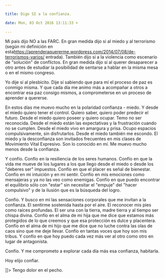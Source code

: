 ```yaml
---

title: Digo SI a la confianza. 

date: Mon, 03 Oct 2016 13:11:33 +
 
---
```

​<span>Mi país dijo NO a las FARC. En gran medida dijo si al miedo y al terrorismo (según mi definición en esta</span>https://aprenderaquererme.wordpress.com/2014/07/08/de-terrorismos-varios/ entrada<span>). También dijo si a la violencia como escenario de "solución" de conflictos. En gran medida dijo sí al querer desaparecer a otro antes de estudiar la posibilidad de sentarse a hablar en la misma mesa o en el mismo congreso.</span>
<p>Yo dije sí al plesbicito. Dije sí sabiendo que para mí el proceso de paz es conmigo misma. Y que cada día me animo más a acompañar a otros a encontrar esa paz consigo mismos, a comprometerse en un proceso de aprender a quererse.
<p>En estos días me muevo mucho en la polaridad confianza - miedo. Y desde el miedo quiero tener el control. Quiero saber, quiero poder predecir el futuro. Desde el miedo quiero poseer y quiero ocupar. Temo no ser reconocida. Desde el miedo están las expectativas y la frustración cuando no se cumplen. Desde el miedo vivo en amargura y prisa. Ocupo espacios compulsivamente, sin disfrutarlos. Desde el miedo también me escondo. El miedo y la desconfianza son invitados frecuentes en mis clases de Movimiento Vital Expresivo. Son lo conocido en mí. Me muevo mucho menos desde la confianza.
<p>Y confío. Confío en la resiliencia de los seres humanos. Confío en que la vida me mueve de los lugares a los que llego desde el miedo o desde los "deberes ser" impuestos. Confío en que el placer es señal de bienestar. Confío en mi intuición y en mi sentir. Confío en mis emociones como mensajeras y ya no las veo como enemigas. Confío en que puedo encontrar el equilibrio sólo con "estar" sin necesitar el "empuje" del "hacer compulsivo" y de la ilusión que es la búsqueda del logro.
<p>Confío. Y busco en mí las sensaciones corporales que me invitan a la confianza. El sentirme sostenida hasta por el aire. El reconocer mis pies como raíces profundas. El ser una con la tierra, madre tierra y al tiempo ser chispa divina. Confío en el alma de mi hija que me dice que estamos más protegidos de lo que creemos y que esa protección es dulce y placentera. Confío en el alma de mi hijo que me dice que no luche contra las olas de caos sino que me deje llevar. Confío en tantas voces que hoy son mis tribus. Y confío en que hoy puedo cada vez más ver al otro como otro en lugar de antagonista.
<p>Confío. Y me comprometo a explorar cada día más esa confianza, habitarla.
<p>Hoy elijo confiar.
<p>
<p>
<p>]]>
Tengo dolor en el pecho.

